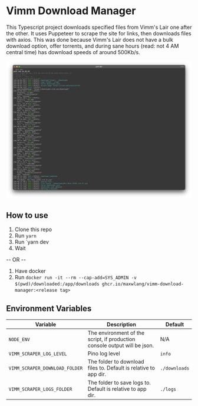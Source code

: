# Vimm Download Manager

This Typescript project downloads specified files from Vimm's Lair one after the other. It uses Puppeteer to scrape the site for links, then downloads files with axios.
This was done because Vimm's Lair does not have a bulk download option, offer torrents, and during sane hours (read: not 4 AM central time) has download speeds of around 500Kb/s.

![image](./running.png)

## How to use

1. Clone this repo
2. Run `yarn`
3. Run `yarn dev
4. Wait

-- OR --

1. Have docker
2. Run `docker run -it --rm --cap-add=SYS_ADMIN -v $(pwd)/downloaded:/app/downloads ghcr.io/maxwlang/vimm-download-manager:<release tag>`

## Environment Variables

| Variable                       | Description                                                               | Default       |
| ------------------------------ | ------------------------------------------------------------------------- | ------------- |
| `NODE_ENV`                     | The environment of the script, if production console output will be json. | N/A           |
| `VIMM_SCRAPER_LOG_LEVEL`       | Pino log level                                                            | `info`        |
| `VIMM_SCRAPER_DOWNLOAD_FOLDER` | The folder to download files to. Default is relative to app dir.          | `./downloads` |
| `VIMM_SCRAPER_LOGS_FOLDER`     | The folder to save logs to. Default is relative to app dir.               | `./logs`      |
